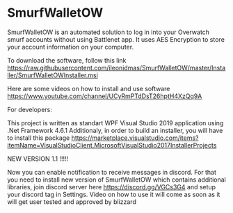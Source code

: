 # SmurfWalletOW

SmurfWalletOW is an automated solution to log in into your Overwatch smurf accounts without using Battlenet app. It uses AES Encryption to store your account information on your computer.

To download the software, follow this link https://raw.githubusercontent.com/ileonidmas/SmurfWalletOW/master/Installer/SmurfWalletOWInstaller.msi

Here are some videos on how to install and use software https://www.youtube.com/channel/UCyRmPTdDsT26hptH4XzQq9A

For developers:

This project is written as standart WPF Visual Studio 2019 application using .Net Framework 4.6.1
Additionaly, in order to build an installer, you will have to install this package https://marketplace.visualstudio.com/items?itemName=VisualStudioClient.MicrosoftVisualStudio2017InstallerProjects

NEW VERSION 1.1 !!!!!

Now you can enable notification to receive messages in discord. For that you need to install new version of SmurfWalletOW which contains additional libraries, join discord server here https://discord.gg/VGCs3G4 and setup your discord tag in Settings. Video on how to use it will come as soon as it will get user tested and approved by blizzard
